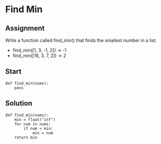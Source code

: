 # Find Min
## Assignment

Write a function called find_min() that finds the smallest number in a list.

- find_min([1, 3, -1, 2]) -> -1
- find_min([18, 3, 7, 2]) -> 2

## Start
    def find_min(nums):
        pass


## Solution

    def find_min(nums):
        min = float("inf")
        for num in nums:
            if num < min:
                min = num
        return min

  
